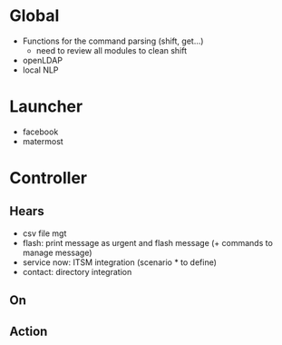 # Global
- Functions for the command parsing (shift, get...)
  - need to review all modules to clean shift
- openLDAP
- local NLP

# Launcher
- facebook
- matermost

# Controller
## Hears
- csv file mgt
- flash: print message as urgent and flash message (+ commands to
manage message)
- service now: ITSM integration (scenario * to define)
- contact: directory integration

## On

## Action
